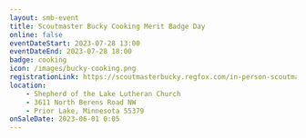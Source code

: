 ```yaml
---
layout: smb-event
title: Scoutmaster Bucky Cooking Merit Badge Day
online: false
eventDateStart: 2023-07-28 13:00
eventDateEnd: 2023-07-28 18:00
badge: cooking
icon: /images/bucky-cooking.png
registrationLink: https://scoutmasterbucky.regfox.com/in-person-scoutmaster-bucky-cooking-merit-badge---2023-07-28
location:
    - Shepherd of the Lake Lutheran Church
    - 3611 North Berens Road NW
    - Prior Lake, Minnesota 55379
onSaleDate: 2023-06-01 0:05
---
```

